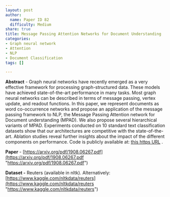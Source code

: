 ```yaml
---
layout: post
author:
  name: Paper ID 82
  difficulty: Medium
share: true
title: Message Passing Attention Networks for Document Understanding
categories:
- Graph neural network
- Attention
- NLP
- Document Classification
tags: []

---
```

**Abstract** - Graph neural networks have recently emerged as a very effective framework for processing graph-structured data. These models have achieved state-of-the-art performance in many tasks. Most graph neural networks can be described in terms of message passing, vertex update, and readout functions. In this paper, we represent documents as word co-occurrence networks and propose an application of the message passing framework to NLP, the Message Passing Attention network for Document understanding (MPAD). We also propose several hierarchical variants of MPAD. Experiments conducted on 10 standard text classification datasets show that our architectures are competitive with the state-of-the-art. Ablation studies reveal further insights about the impact of the different components on performance. Code is publicly available at: [this https URL](https://github.com/giannisnik/mpad) .

**Paper** - [https://arxiv.org/pdf/1908.06267.pdf](https://arxiv.org/pdf/1908.06267.pdf "https://arxiv.org/pdf/1908.06267.pdf")

**Dataset -** Reuters (available in nltk). Alternatively: [https://www.kaggle.com/nltkdata/reuters](https://www.kaggle.com/nltkdata/reuters "https://www.kaggle.com/nltkdata/reuters")